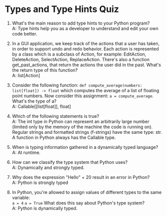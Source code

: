 # Types and Type Hints Quiz

1. What's the main reason to add type hints to your Python program?  
A: Type hints help you as a developer to understand and edit your own code better.

2. In a GUI application, we keep track of the actions that a user has taken, in order to support undo and redo behavior. 
Each action is represented by a class which is a subclass of Action, for example: EditAction, DeleteAction, 
SelectAction, ReplaceAction. There's also a function get_past_actions, that return the actions the user did in the 
past. What's the return type of this function?  
A: list[Action]

3. Consider the following function:
`def compute_average(numbers: list[float]) -> float`
which computes the average of a list of floating point numbers. Now consider this assignment:
`a = compute_average`. What's the type of a?  
A: Callable[[list[float]], float]

4. Which of the following statements is true?  
A: The int type in Python can represent an arbitrarily large number (limited only by the memory of the machine the 
code is running on).   
Regular strings and formatted strings (f-strings) have the same type: str.   
A function in Python always has the Callable type.  

5. When is typing information gathered in a dynamically typed language?    
A: At runtime.

6. How can we classify the type system that Python uses?    
A: Dynamically and strongly typed.  

7. Why does the expression "Hello" + 20 result in an error in Python?  
A: Python is strongly typed

8. In Python, you're allowed to assign values of different types to the same variable:  
`a = 4`
`a = True`
What does this say about Python's type system?  
A: Python is dynamically typed.

